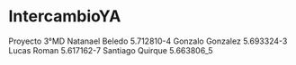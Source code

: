 # IntercambioYA
Proyecto 3°MD 
Natanael Beledo 5.712810-4 
Gonzalo Gonzalez 5.693324-3 
Lucas Roman 5.617162-7 
Santiago Quirque 5.663806_5
